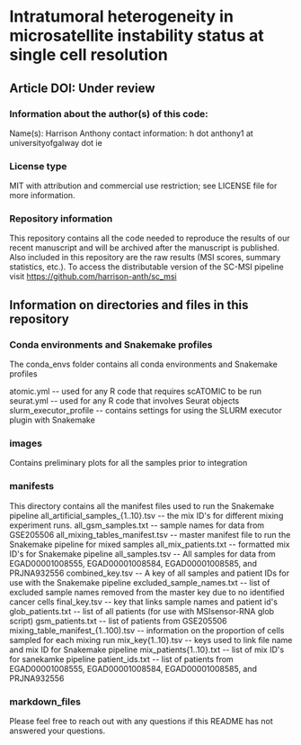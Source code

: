# Intratumoral heterogeneity in microsatellite instability status at single cell resolution
## Article DOI: Under review

### Information about the author(s) of this code:
Name(s): Harrison Anthony 
contact information: h dot anthony1 at universityofgalway dot ie

### License type
MIT with attribution and commercial use restriction; see LICENSE file for more information.

### Repository information

This repository contains all the code needed to reproduce the results of our recent manuscript and will be archived after the manuscript is published.
Also included in this repository are the raw results (MSI scores, summary statistics, etc.).
To access the distributable version of the SC-MSI pipeline visit https://github.com/harrison-anth/sc_msi

## Information on directories and files in this repository
### Conda environments and Snakemake profiles
The conda_envs folder contains all conda environments and Snakemake profiles

atomic.yml -- used for any R code that requires scATOMIC to be run
seurat.yml -- used for any R code that involves Seurat objects
slurm_executor_profile -- contains settings for using the SLURM executor plugin with Snakemake

### images
Contains preliminary plots for all the samples prior to integration 

### manifests
This directory contains all the manifest files used to run the Snakemake pipeline
all_artificial_samples_{1..10}.tsv -- the mix ID's for different mixing experiment runs.
all_gsm_samples.txt -- sample names for data from GSE205506
all_mixing_tables_manifest.tsv -- master manifest file to run the Snakemake pipeline for mixed samples
all_mix_patients.txt -- formatted mix ID's for Snakemake pipeline
all_samples.tsv -- All samples for data from EGAD00001008555, EGAD00001008584, EGAD00001008585, and PRJNA932556
combined_key.tsv -- A key of all samples and patient IDs for use with the Snakemake pipeline
excluded_sample_names.txt -- list of excluded sample names removed from the master key due to no identified cancer cells
final_key.tsv -- key that links sample names and patient id's
glob_patients.txt -- list of all patients (for use with MSIsensor-RNA glob script)
gsm_patients.txt -- list of patients from GSE205506
mixing_table_manifest_{1..100).tsv -- information on the proportion of cells sampled for each mixing run
mix_key{1..10}.tsv -- keys used to link file name and mix ID for Snakemake pipeline
mix_patients{1..10}.txt -- list of mix ID's for sanekamke pipeline
patient_ids.txt -- list of patients from EGAD00001008555, EGAD00001008584, EGAD00001008585, and PRJNA932556

### markdown_files





Please feel free to reach out with any questions if this README has not answered your questions. 

